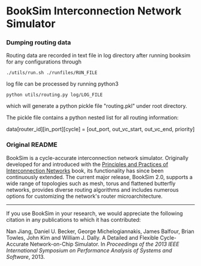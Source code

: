 BookSim Interconnection Network Simulator
=========================================

### Dumping routing data

Routing data are recorded in text file in log directory after running booksim for any configurations through

`./utils/run.sh ./runfiles/RUN_FILE`

log file can be processed by running python3

`python utils/routing.py log/LOG_FILE`

which will generate a python pickle file "routing.pkl" under root directory.

The pickle file contains a python nested list for all routing information:

data[router_id][in_port][cycle] = [out_port, out_vc_start, out_vc_end, priority]

### Original README

BookSim is a cycle-accurate interconnection network simulator.
Originally developed for and introduced with the [Principles and Practices of Interconnection Networks](http://cva.stanford.edu/books/ppin/) book, its functionality has since been continuously extended.
The current major release, BookSim 2.0, supports a wide range of topologies such as mesh, torus and flattened butterfly networks, provides diverse routing algorithms and includes numerous options for customizing the network's router microarchitecture.

---

If you use BookSim in your research, we would appreciate the following citation in any publications to which it has contributed:

Nan Jiang, Daniel U. Becker, George Michelogiannakis, James Balfour, Brian Towles, John Kim and William J. Dally. A Detailed and Flexible Cycle-Accurate Network-on-Chip Simulator. In *Proceedings of the 2013 IEEE International Symposium on Performance Analysis of Systems and Software*, 2013.
